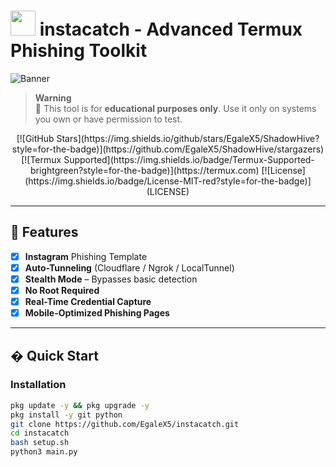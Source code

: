 # <img src="https://img.icons8.com/nolan/64/cyber-security.png" width="40"/> instacatch - Advanced Termux Phishing Toolkit

![Banner](https://i.imgur.com/JmYQ8yO.png)

> **Warning**  
> 🔞 This tool is for **educational purposes only**. Use it only on systems you own or have permission to test.

<div align="center">
  [![GitHub Stars](https://img.shields.io/github/stars/EgaleX5/ShadowHive?style=for-the-badge)](https://github.com/EgaleX5/ShadowHive/stargazers)
  [![Termux Supported](https://img.shields.io/badge/Termux-Supported-brightgreen?style=for-the-badge)](https://termux.com)
  [![License](https://img.shields.io/badge/License-MIT-red?style=for-the-badge)](LICENSE)
</div>

---

## 🌟 Features

- [x] **Instagram** Phishing Template
- [x] **Auto-Tunneling** (Cloudflare / Ngrok / LocalTunnel)
- [x] **Stealth Mode** – Bypasses basic detection
- [x] **No Root Required**
- [x] **Real-Time Credential Capture**
- [x] **Mobile-Optimized Phishing Pages**

---

## � Quick Start

### Installation

```bash
pkg update -y && pkg upgrade -y
pkg install -y git python
git clone https://github.com/EgaleX5/instacatch.git
cd instacatch 
bash setup.sh  
python3 main.py
